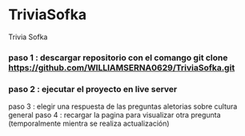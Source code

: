 # TriviaSofka
Trivia Sofka

### paso 1 : descargar repositorio con el comango git clone https://github.com/WILLIAMSERNA0629/TriviaSofka.git
### paso 2 : ejecutar el proyecto en live server
paso 3 : elegir una respuesta de las preguntas aletorias sobre cultura general
paso 4 : recargar la pagina para visualizar otra pregunta (temporalmente mientra se realiza actualización)

